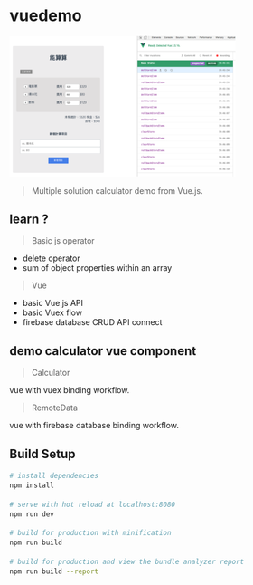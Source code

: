 # vuedemo

<img src="https://github.com/museseeu/accounting/blob/37509ea447c5f01302c6a08eeae69c45ae39e8cc/Screenshot.png" width="400">


> Multiple solution calculator demo from Vue.js.

## learn ?

> Basic js operator

- delete operator
- sum of object properties within an array

> Vue

- basic Vue.js API
- basic Vuex flow
- firebase database CRUD API connect 

## demo calculator vue component ##

> Calculator

vue with vuex binding workflow.

> RemoteData

vue with firebase database binding workflow.

## Build Setup ##

``` bash
# install dependencies
npm install

# serve with hot reload at localhost:8080
npm run dev

# build for production with minification
npm run build

# build for production and view the bundle analyzer report
npm run build --report
```
